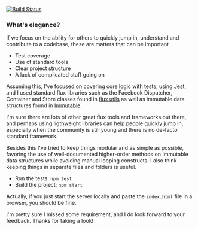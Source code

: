 
[![Build Status](https://travis-ci.org/gterzian/flux-challenge.svg)](https://travis-ci.org/gterzian/flux-challenge)

### What's elegance?

If we focus on the ability for others to quickly jump in, understand and contribute to a codebase, these are matters that can be important

- Test coverage
- Use of standard tools
- Clear project structure
- A lack of complicated stuff going on

Assuming this, I've focused on covering core logic with tests, using [Jest](http://facebook.github.io/jest/), and I used standard flux libraries such as the Facebook Dispatcher, Container and Store classes found in [flux utils](http://facebook.github.io/flux/docs/flux-utils.html) as well as immutable data structures found in [Immutable](http://facebook.github.io/immutable-js/).

I'm sure there are lots of other great flux tools and frameworks out there, and perhaps using ligthweight libraries can help people quickly jump in, especially when the community is still young and there is no de-facto standard framework.

Besides this I've tried to keep things modular and as simple as possible, favoring the use of well-documented higher-order methods on Immutable data structures while avoiding manual looping constructs. I also think keeping things in separate files and folders is useful.

- Run the tests: `npm test`
- Build the project: `npm start`

Actually, if you just start the server locally and paste the `index.html` file in a browser, you should be fine.

I'm pretty sure I missed some requirement, and I do look forward to your feedback. Thanks for taking a look!
